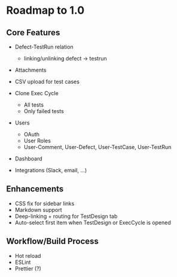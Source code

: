 # Roadmap to 1.0

## Core Features

- Defect-TestRun relation
    - linking/unlinking defect -> testrun

- Attachments
- CSV upload for test cases
- Clone Exec Cycle
    - All tests
    - Only failed tests
- Users
    - OAuth
    - User Roles
    - User-Comment, User-Defect, User-TestCase, User-TestRun
- Dashboard
- Integrations (Slack, email, ...)


## Enhancements

- CSS fix for sidebar links
- Markdown support
- Deep-linking + routing for TestDesign tab
- Auto-select first item when TestDesign or ExecCycle is opened


## Workflow/Build Process

- Hot reload
- ESLint
- Prettier (?)
